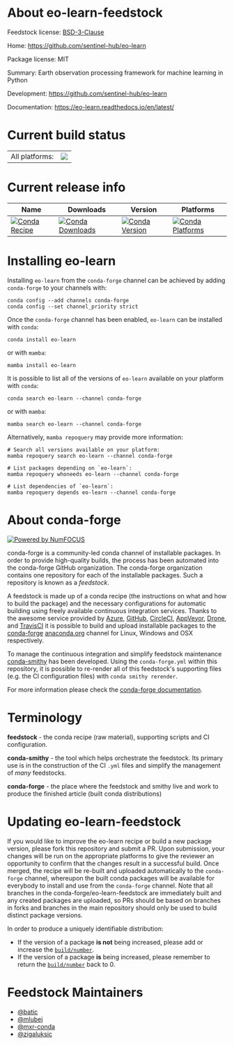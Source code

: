 About eo-learn-feedstock
========================

Feedstock license: [BSD-3-Clause](https://github.com/conda-forge/eo-learn-feedstock/blob/main/LICENSE.txt)

Home: https://github.com/sentinel-hub/eo-learn

Package license: MIT

Summary: Earth observation processing framework for machine learning in Python

Development: https://github.com/sentinel-hub/eo-learn

Documentation: https://eo-learn.readthedocs.io/en/latest/

Current build status
====================


<table><tr><td>All platforms:</td>
    <td>
      <a href="https://dev.azure.com/conda-forge/feedstock-builds/_build/latest?definitionId=8994&branchName=main">
        <img src="https://dev.azure.com/conda-forge/feedstock-builds/_apis/build/status/eo-learn-feedstock?branchName=main">
      </a>
    </td>
  </tr>
</table>

Current release info
====================

| Name | Downloads | Version | Platforms |
| --- | --- | --- | --- |
| [![Conda Recipe](https://img.shields.io/badge/recipe-eo--learn-green.svg)](https://anaconda.org/conda-forge/eo-learn) | [![Conda Downloads](https://img.shields.io/conda/dn/conda-forge/eo-learn.svg)](https://anaconda.org/conda-forge/eo-learn) | [![Conda Version](https://img.shields.io/conda/vn/conda-forge/eo-learn.svg)](https://anaconda.org/conda-forge/eo-learn) | [![Conda Platforms](https://img.shields.io/conda/pn/conda-forge/eo-learn.svg)](https://anaconda.org/conda-forge/eo-learn) |

Installing eo-learn
===================

Installing `eo-learn` from the `conda-forge` channel can be achieved by adding `conda-forge` to your channels with:

```
conda config --add channels conda-forge
conda config --set channel_priority strict
```

Once the `conda-forge` channel has been enabled, `eo-learn` can be installed with `conda`:

```
conda install eo-learn
```

or with `mamba`:

```
mamba install eo-learn
```

It is possible to list all of the versions of `eo-learn` available on your platform with `conda`:

```
conda search eo-learn --channel conda-forge
```

or with `mamba`:

```
mamba search eo-learn --channel conda-forge
```

Alternatively, `mamba repoquery` may provide more information:

```
# Search all versions available on your platform:
mamba repoquery search eo-learn --channel conda-forge

# List packages depending on `eo-learn`:
mamba repoquery whoneeds eo-learn --channel conda-forge

# List dependencies of `eo-learn`:
mamba repoquery depends eo-learn --channel conda-forge
```


About conda-forge
=================

[![Powered by
NumFOCUS](https://img.shields.io/badge/powered%20by-NumFOCUS-orange.svg?style=flat&colorA=E1523D&colorB=007D8A)](https://numfocus.org)

conda-forge is a community-led conda channel of installable packages.
In order to provide high-quality builds, the process has been automated into the
conda-forge GitHub organization. The conda-forge organization contains one repository
for each of the installable packages. Such a repository is known as a *feedstock*.

A feedstock is made up of a conda recipe (the instructions on what and how to build
the package) and the necessary configurations for automatic building using freely
available continuous integration services. Thanks to the awesome service provided by
[Azure](https://azure.microsoft.com/en-us/services/devops/), [GitHub](https://github.com/),
[CircleCI](https://circleci.com/), [AppVeyor](https://www.appveyor.com/),
[Drone](https://cloud.drone.io/welcome), and [TravisCI](https://travis-ci.com/)
it is possible to build and upload installable packages to the
[conda-forge](https://anaconda.org/conda-forge) [anaconda.org](https://anaconda.org/)
channel for Linux, Windows and OSX respectively.

To manage the continuous integration and simplify feedstock maintenance
[conda-smithy](https://github.com/conda-forge/conda-smithy) has been developed.
Using the ``conda-forge.yml`` within this repository, it is possible to re-render all of
this feedstock's supporting files (e.g. the CI configuration files) with ``conda smithy rerender``.

For more information please check the [conda-forge documentation](https://conda-forge.org/docs/).

Terminology
===========

**feedstock** - the conda recipe (raw material), supporting scripts and CI configuration.

**conda-smithy** - the tool which helps orchestrate the feedstock.
                   Its primary use is in the construction of the CI ``.yml`` files
                   and simplify the management of *many* feedstocks.

**conda-forge** - the place where the feedstock and smithy live and work to
                  produce the finished article (built conda distributions)


Updating eo-learn-feedstock
===========================

If you would like to improve the eo-learn recipe or build a new
package version, please fork this repository and submit a PR. Upon submission,
your changes will be run on the appropriate platforms to give the reviewer an
opportunity to confirm that the changes result in a successful build. Once
merged, the recipe will be re-built and uploaded automatically to the
`conda-forge` channel, whereupon the built conda packages will be available for
everybody to install and use from the `conda-forge` channel.
Note that all branches in the conda-forge/eo-learn-feedstock are
immediately built and any created packages are uploaded, so PRs should be based
on branches in forks and branches in the main repository should only be used to
build distinct package versions.

In order to produce a uniquely identifiable distribution:
 * If the version of a package **is not** being increased, please add or increase
   the [``build/number``](https://docs.conda.io/projects/conda-build/en/latest/resources/define-metadata.html#build-number-and-string).
 * If the version of a package **is** being increased, please remember to return
   the [``build/number``](https://docs.conda.io/projects/conda-build/en/latest/resources/define-metadata.html#build-number-and-string)
   back to 0.

Feedstock Maintainers
=====================

* [@batic](https://github.com/batic/)
* [@mlubej](https://github.com/mlubej/)
* [@mxr-conda](https://github.com/mxr-conda/)
* [@zigaluksic](https://github.com/zigaluksic/)

